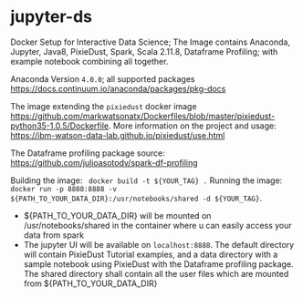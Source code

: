 # jupyter-ds
Docker Setup for Interactive Data Science; The Image contains Anaconda, Jupyter, Java8, PixieDust, Spark, Scala 2.11.8, Dataframe Profiling; with example notebook combining all together.

Anaconda Version ```4.0.0```; all supported packages https://docs.continuum.io/anaconda/packages/pkg-docs

The image extending the ```pixiedust``` docker image https://github.com/markwatsonatx/Dockerfiles/blob/master/pixiedust-python35-1.0.5/Dockerfile. More information on the project and usage: https://ibm-watson-data-lab.github.io/pixiedust/use.html

The Dataframe profiling package source: https://github.com/julioasotodv/spark-df-profiling

Building the image: ``` docker build -t ${YOUR_TAG} .```
Running the image: ```docker run -p 8888:8888 -v ${PATH_TO_YOUR_DATA_DIR}:/usr/notebooks/shared -d ${YOUR_TAG}```. 
  - ${PATH_TO_YOUR_DATA_DIR} will be mounted on /usr/notebooks/shared in the container where u can easily access your data from spark
  - The jupyter UI will be available on ```localhost:8888```. The default directory will contain PixieDust Tutorial examples, and a data directory with a sample notebook using PixieDust with the Dataframe profiling package. The shared directory shall contain all the user files which are mounted from ${PATH_TO_YOUR_DATA_DIR}
